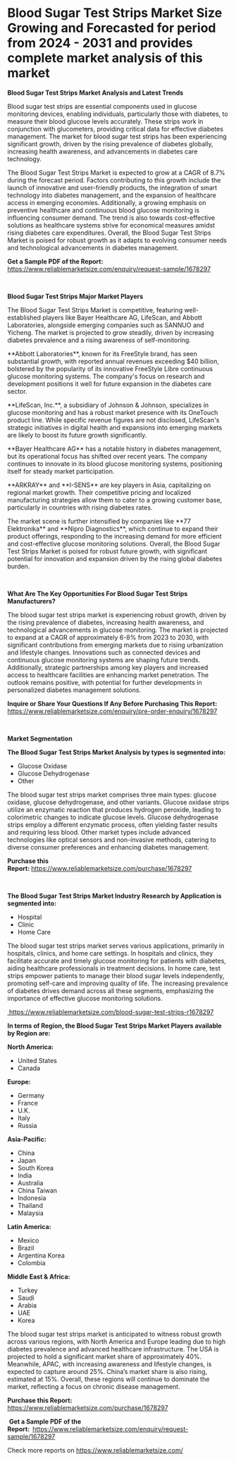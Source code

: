<p><h1>Blood Sugar Test Strips Market Size Growing and Forecasted for period from 2024 - 2031 and provides complete market analysis of this market</h1></p><p><strong>Blood Sugar Test Strips Market Analysis and Latest Trends</strong></p>
<p><p>Blood sugar test strips are essential components used in glucose monitoring devices, enabling individuals, particularly those with diabetes, to measure their blood glucose levels accurately. These strips work in conjunction with glucometers, providing critical data for effective diabetes management. The market for blood sugar test strips has been experiencing significant growth, driven by the rising prevalence of diabetes globally, increasing health awareness, and advancements in diabetes care technology.</p><p>The Blood Sugar Test Strips Market is expected to grow at a CAGR of 8.7% during the forecast period. Factors contributing to this growth include the launch of innovative and user-friendly products, the integration of smart technology into diabetes management, and the expansion of healthcare access in emerging economies. Additionally, a growing emphasis on preventive healthcare and continuous blood glucose monitoring is influencing consumer demand. The trend is also towards cost-effective solutions as healthcare systems strive for economical measures amidst rising diabetes care expenditures. Overall, the Blood Sugar Test Strips Market is poised for robust growth as it adapts to evolving consumer needs and technological advancements in diabetes management.</p></p>
<p><strong>Get a Sample PDF of the Report:&nbsp;</strong> <a href="https://www.reliablemarketsize.com/enquiry/request-sample/1678297?utm_campaign=1879&utm_medium=2&utm_source=Github&utm_content=ia&utm_term=28122024&utm_id=blood-sugar-test-strips">https://www.reliablemarketsize.com/enquiry/request-sample/1678297</a></p>
<p>&nbsp;</p>
<p><strong>Blood Sugar Test Strips Major Market Players</strong></p>
<p><p>The Blood Sugar Test Strips Market is competitive, featuring well-established players like Bayer Healthcare AG, LifeScan, and Abbott Laboratories, alongside emerging companies such as SANNUO and Yicheng. The market is projected to grow steadily, driven by increasing diabetes prevalence and a rising awareness of self-monitoring.</p><p>**Abbott Laboratories**, known for its FreeStyle brand, has seen substantial growth, with reported annual revenues exceeding $40 billion, bolstered by the popularity of its innovative FreeStyle Libre continuous glucose monitoring systems. The company's focus on research and development positions it well for future expansion in the diabetes care sector.</p><p>**LifeScan, Inc.**, a subsidiary of Johnson & Johnson, specializes in glucose monitoring and has a robust market presence with its OneTouch product line. While specific revenue figures are not disclosed, LifeScan's strategic initiatives in digital health and expansions into emerging markets are likely to boost its future growth significantly.</p><p>**Bayer Healthcare AG** has a notable history in diabetes management, but its operational focus has shifted over recent years. The company continues to innovate in its blood glucose monitoring systems, positioning itself for steady market participation.</p><p>**ARKRAY** and **I-SENS** are key players in Asia, capitalizing on regional market growth. Their competitive pricing and localized manufacturing strategies allow them to cater to a growing customer base, particularly in countries with rising diabetes rates.</p><p>The market scene is further intensified by companies like **77 Elektronika** and **Nipro Diagnostics**, which continue to expand their product offerings, responding to the increasing demand for more efficient and cost-effective glucose monitoring solutions. Overall, the Blood Sugar Test Strips Market is poised for robust future growth, with significant potential for innovation and expansion driven by the rising global diabetes burden.</p></p>
<p>&nbsp;</p>
<p><strong>What Are The Key Opportunities For Blood Sugar Test Strips Manufacturers?</strong></p>
<p><p>The blood sugar test strips market is experiencing robust growth, driven by the rising prevalence of diabetes, increasing health awareness, and technological advancements in glucose monitoring. The market is projected to expand at a CAGR of approximately 6-8% from 2023 to 2030, with significant contributions from emerging markets due to rising urbanization and lifestyle changes. Innovations such as connected devices and continuous glucose monitoring systems are shaping future trends. Additionally, strategic partnerships among key players and increased access to healthcare facilities are enhancing market penetration. The outlook remains positive, with potential for further developments in personalized diabetes management solutions.</p></p>
<p><strong>Inquire or Share Your Questions If Any Before Purchasing This Report:</strong> <a href="https://www.reliablemarketsize.com/enquiry/pre-order-enquiry/1678297?utm_campaign=1879&utm_medium=2&utm_source=Github&utm_content=ia&utm_term=28122024&utm_id=blood-sugar-test-strips">https://www.reliablemarketsize.com/enquiry/pre-order-enquiry/1678297</a></p>
<p>&nbsp;</p>
<p><strong>Market Segmentation</strong></p>
<p><strong>The Blood Sugar Test Strips Market Analysis by types is segmented into:</strong></p>
<p><ul><li>Glucose Oxidase</li><li>Glucose Dehydrogenase</li><li>Other</li></ul></p>
<p><p>The blood sugar test strips market comprises three main types: glucose oxidase, glucose dehydrogenase, and other variants. Glucose oxidase strips utilize an enzymatic reaction that produces hydrogen peroxide, leading to colorimetric changes to indicate glucose levels. Glucose dehydrogenase strips employ a different enzymatic process, often yielding faster results and requiring less blood. Other market types include advanced technologies like optical sensors and non-invasive methods, catering to diverse consumer preferences and enhancing diabetes management.</p></p>
<p><strong>Purchase this Report:&nbsp;</strong><a href="https://www.reliablemarketsize.com/purchase/1678297?utm_campaign=1879&utm_medium=2&utm_source=Github&utm_content=ia&utm_term=28122024&utm_id=blood-sugar-test-strips">https://www.reliablemarketsize.com/purchase/1678297</a></p>
<p>&nbsp;</p>
<p><strong>The Blood Sugar Test Strips Market Industry Research by Application is segmented into:</strong></p>
<p><ul><li>Hospital</li><li>Clinic</li><li>Home Care</li></ul></p>
<p><p>The blood sugar test strips market serves various applications, primarily in hospitals, clinics, and home care settings. In hospitals and clinics, they facilitate accurate and timely glucose monitoring for patients with diabetes, aiding healthcare professionals in treatment decisions. In home care, test strips empower patients to manage their blood sugar levels independently, promoting self-care and improving quality of life. The increasing prevalence of diabetes drives demand across all these segments, emphasizing the importance of effective glucose monitoring solutions.</p></p>
<p><a href="https://www.reliablemarketsize.com/blood-sugar-test-strips-r1678297?utm_campaign=1879&utm_medium=2&utm_source=Github&utm_content=ia&utm_term=28122024&utm_id=blood-sugar-test-strips">&nbsp;https://www.reliablemarketsize.com/blood-sugar-test-strips-r1678297</a></p>
<p><strong>In terms of Region, the Blood Sugar Test Strips Market Players available by Region are:</strong></p>
<p>
    <p> <strong> North America: </strong>
        <ul>
            <li>United States</li>
            <li>Canada</li>
        </ul>
        </p> 
    <p> <strong> Europe: </strong>
        <ul>
            <li>Germany</li>
            <li>France</li>
            <li>U.K.</li>
            <li>Italy</li>
            <li>Russia</li>
        </ul>
        </p> 
    <p> <strong> Asia-Pacific: </strong>
        <ul>
            <li>China</li>
            <li>Japan</li>
            <li>South Korea</li>
            <li>India</li>
            <li>Australia</li>
            <li>China Taiwan</li>
            <li>Indonesia</li>
            <li>Thailand</li>
            <li>Malaysia</li>
        </ul>
        </p> 
    <p> <strong> Latin America: </strong>
        <ul>
            <li>Mexico</li>
            <li>Brazil</li>
            <li>Argentina Korea</li>
            <li>Colombia</li>
        </ul>
        </p> 
    <p> <strong> Middle East & Africa: </strong>
        <ul>
            <li>Turkey</li>
            <li>Saudi</li>
            <li>Arabia</li>
            <li>UAE</li>
            <li>Korea</li>
        </ul>
    </p>
    </p>
<p><p>The blood sugar test strips market is anticipated to witness robust growth across various regions, with North America and Europe leading due to high diabetes prevalence and advanced healthcare infrastructure. The USA is projected to hold a significant market share of approximately 40%. Meanwhile, APAC, with increasing awareness and lifestyle changes, is expected to capture around 25%. China’s market share is also rising, estimated at 15%. Overall, these regions will continue to dominate the market, reflecting a focus on chronic disease management.</p></p>
<p><strong>Purchase this Report: </strong><a href="https://www.reliablemarketsize.com/purchase/1678297?utm_campaign=1879&utm_medium=2&utm_source=Github&utm_content=ia&utm_term=28122024&utm_id=blood-sugar-test-strips">https://www.reliablemarketsize.com/purchase/1678297</a></p>
<p>&nbsp;<strong>Get a Sample PDF of the Report:&nbsp;&nbsp;</strong><a href="https://www.reliablemarketsize.com/enquiry/request-sample/1678297?utm_campaign=1879&utm_medium=2&utm_source=Github&utm_content=ia&utm_term=28122024&utm_id=blood-sugar-test-strips">https://www.reliablemarketsize.com/enquiry/request-sample/1678297</a></p>
<p><strong></strong></p>
<p>Check more reports on <a href="https://www.reliablemarketsize.com/?utm_campaign=1879&utm_medium=2&utm_source=Github&utm_content=ia&utm_term=28122024&utm_id=blood-sugar-test-strips">https://www.reliablemarketsize.com/</a></p>